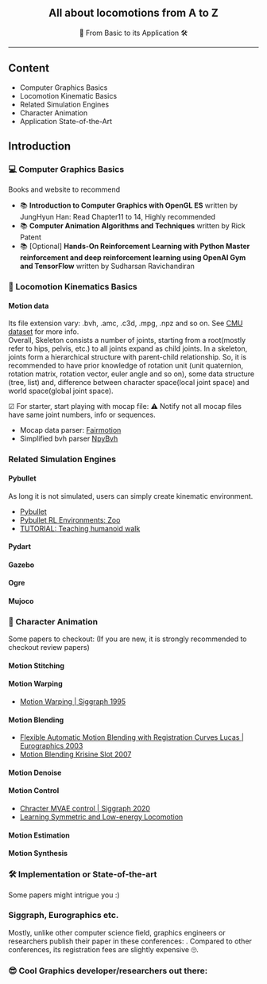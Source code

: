 <h2 align="center"> All about locomotions from A to Z </h2>
  
<p align="center">📓 From Basic to its Application 🛠</p>
  
---
## Content
- Computer Graphics Basics
- Locomotion Kinematic Basics
- Related Simulation Engines
- Character Animation
- Application State-of-the-Art

## Introduction

### 💻 Computer Graphics Basics
Books and website to recommend 
- 📚 **Introduction to Computer Graphics with OpenGL ES** written by JungHyun Han: Read Chapter11 to 14, Highly recommended
- 📚 **Computer Animation Algorithms and Techniques** written by Rick Patent
- 📚 [Optional] **Hands-On Reinforcement Learning with Python Master reinforcement and deep reinforcement learning using OpenAI Gym and TensorFlow** written by Sudharsan Ravichandiran

### 🦿 Locomotion Kinematics Basics 

#### Motion data
Its file extension vary: .bvh, .amc, .c3d, .mpg, .npz and so on. See [CMU dataset](http://mocap.cs.cmu.edu/) for more info.  
Overall, Skeleton consists a number of joints, starting from a root(mostly refer to hips, pelvis, etc.) to all joints expand as child joints. In a skeleton, joints form a hierarchical structure with parent-child relationship. So, it is recommended to have prior knowledge of rotation unit (unit quaternion, rotation matrix, rotation vector, euler angle and so on), some data structure (tree, list) and, difference between character space(local joint space) and world space(global joint space).

☑ For starter, start playing with mocap file: ⚠ Notify not all mocap files have same joint numbers, info or sequences.
- Mocap data parser: [Fairmotion](https://github.com/facebookresearch/fairmotion)
- Simplified bvh parser [NpyBvh](https://github.com/dabeschte/npybvh)


### Related Simulation Engines

#### Pybullet
As long it is not simulated, users can simply create kinematic environment.
- [Pybullet](https://github.com/bulletphysics/bullet3)
- [Pybullet RL Environments: Zoo](https://github.com/araffin/rl-baselines-zoo)
- [TUTORIAL: Teaching humanoid walk](https://www.codeproject.com/Articles/5280281/Teaching-a-Robot-to-Walk-with-AI-Introduction-to-C)

#### Pydart
#### Gazebo
#### Ogre
#### Mujoco

### 🦾 Character Animation
Some papers to checkout:
(If you are new, it is strongly recommended to checkout review papers)

#### Motion Stitching

#### Motion Warping
- [Motion Warping | Siggraph 1995](https://homes.cs.washington.edu/~zoran/warpage/warpage.pdf)

#### Motion Blending
- [Flexible Automatic Motion Blending with Registration Curves Lucas | Eurographics 2003](https://research.cs.wisc.edu/graphics/Gallery/kovar.vol/RegistrationCurves/regCurves.pdf)
- [Motion Blending Krisine Slot 2007](http://image.diku.dk/projects/media/kristine.slot.07.pdf)

#### Motion Denoise

#### Motion Control
- [Chracter MVAE control | Siggraph 2020](https://arxiv.org/pdf/2103.14274.pdf)
- [Learning Symmetric and Low-energy Locomotion](https://arxiv.org/pdf/1801.08093.pdf)

#### Motion Estimation

#### Motion Synthesis



### 🛠 Implementation or State-of-the-art

Some papers might intrigue you :)


### Siggraph, Eurographics etc.
Mostly, unlike other computer science field, graphics engineers or researchers publish their paper in these conferences: . Compared to other conferences, its registration fees are slightly expensive 🙄.


### 😎 Cool Graphics developer/researchers out there:


